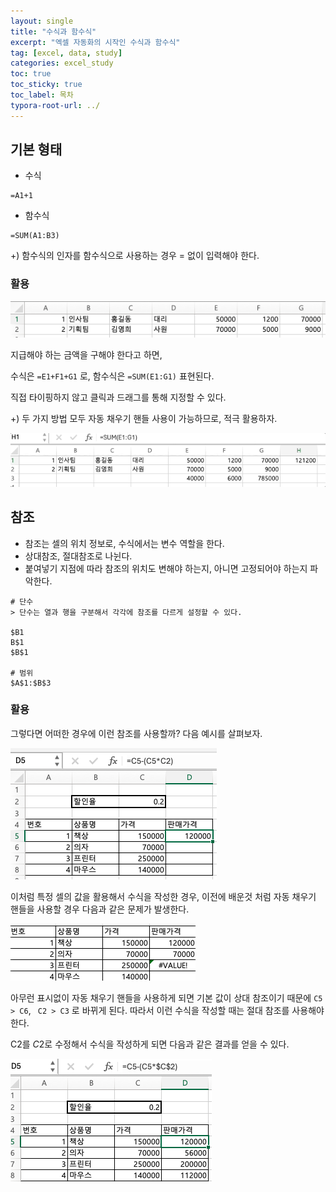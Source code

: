 ```yaml
---
layout: single
title: "수식과 함수식"
excerpt: "엑셀 자동화의 시작인 수식과 함수식"
tag: [excel, data, study]
categories: excel_study
toc: true
toc_sticky: true
toc_label: 목차
typora-root-url: ../
---
```


## 기본 형태

- 수식

```
=A1+1
```

- 함수식

```
=SUM(A1:B3)
```

+) 함수식의 인자를 함수식으로 사용하는 경우 = 없이 입력해야 한다.



### 활용

![image-20240511112820079](/images/2024-05-11-01/image-20240511112820079.png)

지급해야 하는 금액을 구해야 한다고 하면,

수식은 `=E1+F1+G1` 로, 함수식은 `=SUM(E1:G1)` 표현된다.

직접 타이핑하지 않고 클릭과 드래그를 통해 지정할 수 있다.



+) 두 가지 방법 모두 자동 채우기 핸들 사용이 가능하므로, 적극 활용하자.

   ![123](/images/2024-05-11-01/123.gif)





## 참조

- 참조는 셀의 위치 정보로, 수식에서는 변수 역할을 한다.
- 상대참조, 절대참조로 나뉜다.
- 붙여넣기 지점에 따라 참조의 위치도 변해야 하는지, 아니면 고정되어야 하는지 파악한다.



```excel
# 단수 
> 단수는 열과 행을 구분해서 각각에 참조를 다르게 설정할 수 있다.

$B1
B$1
$B$1

# 범위
$A$1:$B$3
```



### 활용

그렇다면 어떠한 경우에 이런 참조를 사용할까? 다음 예시를 살펴보자.

![image-20240511115409789](/images/2024-05-11-01/image-20240511115409789.png)



이처럼 특정 셀의 값을 활용해서 수식을 작성한 경우, 이전에 배운것 처럼 자동 채우기 핸들을 사용할 경우 다음과 같은 문제가 발생한다.



![image-20240511115529290](/images/2024-05-11-01/image-20240511115529290.png)

아무런 표시없이 자동 채우기 핸들을 사용하게 되면 기본 값이 상대 참조이기 때문에 `C5 > C6`, ` C2 > C3` 로 바뀌게 된다. 따라서 이런 수식을 작성할 때는 절대 참조를 사용해야 한다. 



C2를 $C$2로 수정해서 수식을 작성하게 되면 다음과 같은 결과를 얻을 수 있다. 

![image-20240511120146371](/images/2024-05-11-01/image-20240511120146371.png)

